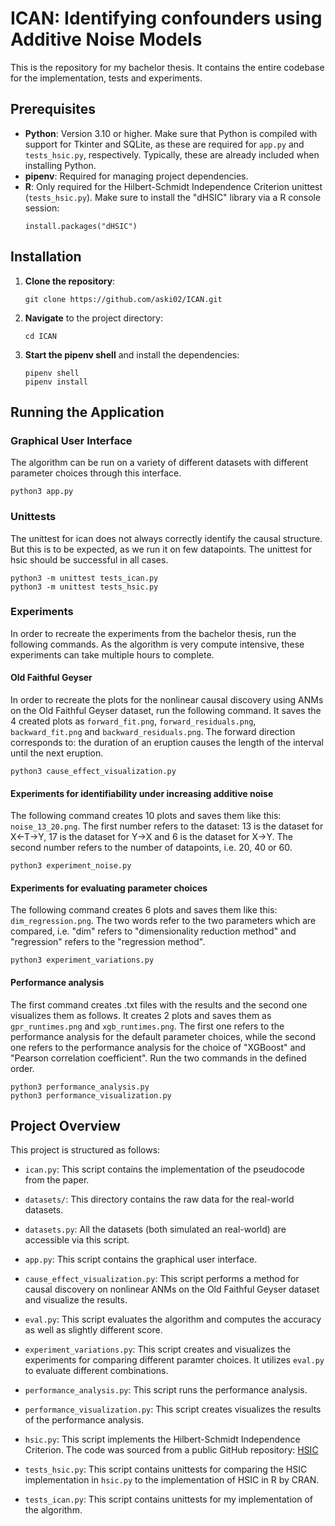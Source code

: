 # ICAN: Identifying confounders using Additive Noise Models

This is the repository for my bachelor thesis. It contains the entire codebase for the implementation, tests and experiments.

## Prerequisites

- **Python**: Version 3.10 or higher. Make sure that Python is compiled with support for Tkinter and SQLite, as these are required for `app.py` and `tests_hsic.py`, respectively. Typically, these are already included when installing Python.
- **pipenv**: Required for managing project dependencies.
- **R**: Only required for the Hilbert-Schmidt Independence Criterion unittest (`tests_hsic.py`). Make sure to install the "dHSIC" library via a R console session:
  ```
  install.packages("dHSIC")
  ```

## Installation

1. **Clone the repository**:
   ```
   git clone https://github.com/aski02/ICAN.git
   ```

2. **Navigate** to the project directory:
   ```
   cd ICAN
   ```

3. **Start the pipenv shell** and install the dependencies:
   ```
   pipenv shell
   pipenv install
   ```

## Running the Application

### Graphical User Interface

The algorithm can be run on a variety of different datasets with different parameter choices through this interface.

```
python3 app.py
```

### Unittests

The unittest for ican does not always correctly identify the causal structure. But this is to be expected, as we run it on few datapoints. The unittest for hsic should be successful in all cases.

```
python3 -m unittest tests_ican.py
python3 -m unittest tests_hsic.py
```

### Experiments

In order to recreate the experiments from the bachelor thesis, run the following commands. As the algorithm is very compute intensive, these experiments can take multiple hours to complete.

#### Old Faithful Geyser
In order to recreate the plots for the nonlinear causal discovery using ANMs on the Old Faithful Geyser dataset, run the following command. It saves the 4 created plots as `forward_fit.png`, `forward_residuals.png`, `backward_fit.png` and `backward_residuals.png`. The forward direction corresponds to: the duration of an eruption causes the length of the interval until the next eruption.
```
python3 cause_effect_visualization.py
```

#### Experiments for identifiability under increasing additive noise
The following command creates 10 plots and saves them like this: `noise_13_20.png`. The first number refers to the dataset: 13 is the dataset for X<-T->Y, 17 is the dataset for Y->X and 6 is the dataset for X->Y. The second number refers to the number of datapoints, i.e. 20, 40 or 60.
```
python3 experiment_noise.py
```

#### Experiments for evaluating parameter choices
The following command creates 6 plots and saves them like this: `dim_regression.png`. The two words refer to the two parameters which are compared, i.e. "dim" refers to "dimensionality reduction method" and "regression" refers to the "regression method". 
```
python3 experiment_variations.py
```

#### Performance analysis
The first command creates .txt files with the results and the second one visualizes them as follows. It creates 2 plots and saves them as `gpr_runtimes.png` and `xgb_runtimes.png`. The first one refers to the performance analysis for the default parameter choices, while the second one refers to the performance analysis for the choice of "XGBoost" and "Pearson correlation coefficient". Run the two commands in the defined order. 
```
python3 performance_analysis.py
python3 performance_visualization.py
```

## Project Overview

This project is structured as follows:

- `ican.py`: This script contains the implementation of the pseudocode from the paper.

- `datasets/`: This directory contains the raw data for the real-world datasets.

- `datasets.py`: All the datasets (both simulated an real-world) are accessible via this script.
  
- `app.py`: This script contains the graphical user interface.

- `cause_effect_visualization.py`: This script performs a method for causal discovery on nonlinear ANMs on the Old Faithful Geyser dataset and visualize the results.
  
- `eval.py`: This script evaluates the algorithm and computes the accuracy as well as slightly different score.

- `experiment_variations.py`: This script creates and visualizes the experiments for comparing different paramter choices. It utilizes `eval.py` to evaluate different combinations.

- `performance_analysis.py`: This script runs the performance analysis.

- `performance_visualization.py`: This script creates visualizes the results of the performance analysis.

- `hsic.py`: This script implements the Hilbert-Schmidt Independence Criterion. The code was sourced from a public GitHub repository: [HSIC](https://github.com/amber0309/HSIC)

- `tests_hsic.py`: This script contains unittests for comparing the HSIC implementation in `hsic.py` to the implementation of HSIC in R by CRAN.

- `tests_ican.py`: This script contains unittests for my implementation of the algorithm.
